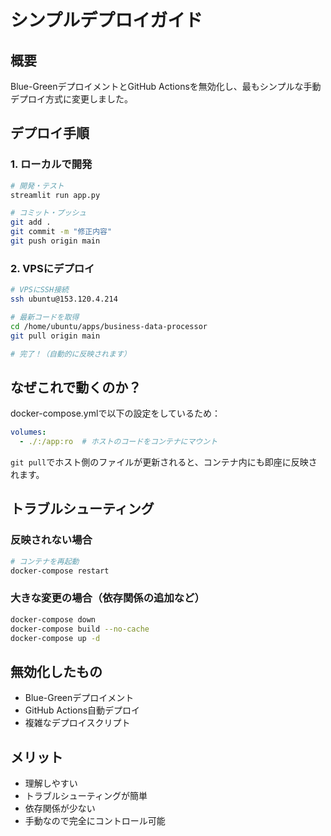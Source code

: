 # シンプルデプロイガイド

## 概要
Blue-GreenデプロイメントとGitHub Actionsを無効化し、最もシンプルな手動デプロイ方式に変更しました。

## デプロイ手順

### 1. ローカルで開発
```bash
# 開発・テスト
streamlit run app.py

# コミット・プッシュ
git add .
git commit -m "修正内容"
git push origin main
```

### 2. VPSにデプロイ
```bash
# VPSにSSH接続
ssh ubuntu@153.120.4.214

# 最新コードを取得
cd /home/ubuntu/apps/business-data-processor
git pull origin main

# 完了！（自動的に反映されます）
```

## なぜこれで動くのか？

docker-compose.ymlで以下の設定をしているため：
```yaml
volumes:
  - ./:/app:ro  # ホストのコードをコンテナにマウント
```

`git pull`でホスト側のファイルが更新されると、コンテナ内にも即座に反映されます。

## トラブルシューティング

### 反映されない場合
```bash
# コンテナを再起動
docker-compose restart
```

### 大きな変更の場合（依存関係の追加など）
```bash
docker-compose down
docker-compose build --no-cache
docker-compose up -d
```

## 無効化したもの
- Blue-Greenデプロイメント
- GitHub Actions自動デプロイ
- 複雑なデプロイスクリプト

## メリット
- 理解しやすい
- トラブルシューティングが簡単
- 依存関係が少ない
- 手動なので完全にコントロール可能